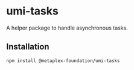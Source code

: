 # umi-tasks

A helper package to handle asynchronous tasks.

## Installation

```sh
npm install @metaplex-foundation/umi-tasks
```
